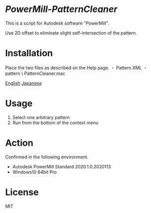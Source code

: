 # ***PowerMill-PatternCleaner***
This is a script for Autodesk software "PowerMill".

Use 2D offset to eliminate slight self-intersection of the pattern.

# Installation
Place the two files as described on the Help page.
・ Pattern.XML
・ pattern \ PatternCleaner.mac

[English](http://help.autodesk.com/view/PWRM/2020/ENU/?guid=GUID-7F0556A8-484C-4B7D-B073-2B8BE4D564E2)
[Japanese](http://help.autodesk.com/view/PWRM/2020/JPN/?guid=GUID-7F0556A8-484C-4B7D-B073-2B8BE4D564E2)

# Usage
1. Select one arbitrary pattern
2. Run from the bottom of the context menu

# Action
Confirmed in the following environment.
 + Autodesk PowerMill Standard 2020.1.0.2020113
 + Windows10 64bit Pro

# License
MIT